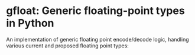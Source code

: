 # gfloat: Generic floating-point types in Python

An implementation of generic floating point encode/decode logic,
handling various current and proposed floating point types:

